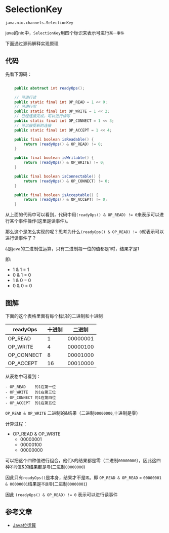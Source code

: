 # SelectionKey

`java.nio.channels.SelectionKey`

java的nio中，`SelectionKey`用四个标识来表示可进行`某一事件`

下面通过源码解释实现原理

## 代码

先看下源码：

```java

    public abstract int readyOps();

    // 可进行读
    public static final int OP_READ = 1 << 0;
    // 可进行写
    public static final int OP_WRITE = 1 << 2;
    // 已经连接完成，可以进行读写
    public static final int OP_CONNECT = 1 << 3;
    // 可以接受新的连接
    public static final int OP_ACCEPT = 1 << 4;

    public final boolean isReadable() {
        return (readyOps() & OP_READ) != 0;
    }

    public final boolean isWritable() {
        return (readyOps() & OP_WRITE) != 0;
    }

    public final boolean isConnectable() {
        return (readyOps() & OP_CONNECT) != 0;
    }

    public final boolean isAcceptable() {
        return (readyOps() & OP_ACCEPT) != 0;
    }
```

从上面的代码中可以看到，代码中用`(readyOps() & OP_READ) != 0`来表示可以进行某个事件操作(这里是读事件)。

那么这个是怎么实现的呢？思考为什么`(readyOps() & OP_READ) != 0`就表示可以进行读事件了？

`&`是java的二进制位运算，只有二进制每一位的值都是1时，结果才是1 

即:

- 1 & 1 = 1
- 0 & 1 = 0
- 1 & 0 = 0
- 0 & 0 = 0

## 图解

下面的这个表格里面有每个标识的二进制和十进制

readyOps   | 十进制 | 二进制
-----------| ------| -----
OP_READ    |  1    | 00000001
OP_WRITE   |  4    | 00000100
OP_CONNECT |  8    | 00001000
OP_ACCEPT  |  16   | 00010000

从表格中可看到：

    - OP_READ    的1在第一位
    - OP_WRITE   的1在第三位
    - OP_CONNECT 的1在第四位
    - OP_ACCEPT  的1在第五位

`OP_READ & OP_WRITE` 二进制的&结果（二进制`00000000`,十进制是零）

计算过程：

- OP_READ & OP_WRITE
  - 00000001
  - 00000100
  - 00000000

可以把这个四种值进行组合，他们`&`的结果都是零（二进制`00000000`），因此这四种`不同`值&的结果都是`零`(二进制`00000000`)

因此只有`readyOps()`是本身，结果才不是`零`。即 `OP_READ & OP_READ` = `00000001 & 00000001`结果是`不是零`(二进制`00000001`)

因此 `(readyOps() & OP_READ) != 0` 表示可以进行读事件

## 参考文章

- [Java位运算](http://xxgblog.com/2013/09/15/java-bitmask/)